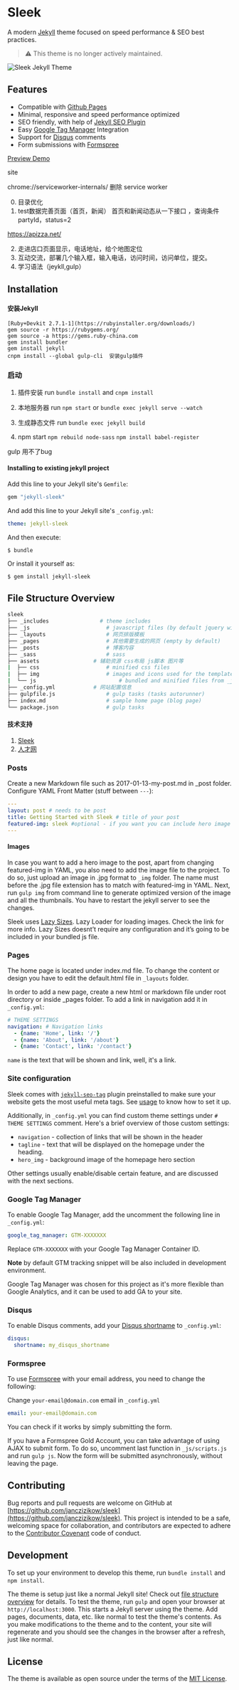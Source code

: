 # Sleek

A modern [Jekyll](https://jekyllrb.com/) theme focused on speed performance & SEO best practices.

> ⚠️ This theme is no longer actively maintained.

![Sleek Jekyll Theme](./sleek.jpg)

## Features

* Compatible with [Github Pages](https://pages.github.com/)
* Minimal, responsive and speed performance optimized
* SEO friendly, with help of [Jekyll SEO Plugin](https://github.com/jekyll/jekyll-seo-tag)
* Easy [Google Tag Manager](https://tagmanager.google.com/) Integration
* Support for [Disqus](https://disqus.com/) comments
* Form submissions with [Formspree](#formspree)

[Preview Demo](https://janczizikow.github.io/sleek/)

site

chrome://serviceworker-internals/  删除 service worker



0. 目录优化
1. test数据完善页面（首页，新闻） 首页和新闻动态从一下接口 ，查询条件partyId，status=2


https://apizza.net/

2. 走进店口页面显示，电话地址，给个地图定位
3. 互动交流，部署几个输入框，输入电话，访问时间，访问单位，提交。
4. 学习语法（jeykll,gulp）


## Installation

#### 安装Jekyll

```shell
[Ruby+Devkit 2.7.1-1](https://rubyinstaller.org/downloads/)
gem source -r https://rubygems.org/
gem source -a https://gems.ruby-china.com
gem install bundler
gem install jekyll
cnpm install --global gulp-cli  安装gulp插件
```

### 启动

1. 插件安装 run `bundle install` and `cnpm install`

2. 本地服务器 run
  `npm start` or `bundle exec jekyll serve --watch`

3. 生成静态文件 run `bundle exec jekyll build`


4. npm start
`npm rebuild node-sass`  `npm install babel-register`  

gulp 用不了bug

#### Installing to existing jekyll project

Add this line to your Jekyll site's `Gemfile`:

```ruby
gem "jekyll-sleek"
```

And add this line to your Jekyll site's `_config.yml`:

```yaml
theme: jekyll-sleek
```

And then execute:

    $ bundle

Or install it yourself as:

    $ gem install jekyll-sleek

## File Structure Overview

```bash
sleek
├── _includes	             # theme includes
├── _js	                       # javascript files (by default jquery will be included with the scripts inside)
├── _layouts                   # 网页排版模板
├── _pages                     # 其他需要生成的网页 (empty by default)
├── _posts                     # 博客内容
├── _sass                      # sass
├── assets                 # 辅助资源 css布局 js脚本 图片等
|  ├── css	                   # minified css files
|  ├── img                     # images and icons used for the template
|  └── js		                   # bundled and minified files from _js folder
├── _config.yml            # 网站配置信息
├── gulpfile.js                # gulp tasks (tasks autorunner)
├── index.md                   # sample home page (blog page)
└── package.json               # gulp tasks
```


#### 技术支持
1. [Sleek](https://github.com/janczizikow/sleek)
2. [人才网](https://www.zjrcfw.com/)


### Posts

Create a new Markdown file such as 2017-01-13-my-post.md in _post folder. Configure YAML Front Matter (stuff between `---`):

```yaml
---
layout: post # needs to be post
title: Getting Started with Sleek # title of your post
featured-img: sleek #optional - if you want you can include hero image
---
```

#### Images

In case you want to add a hero image to the post, apart from changing featured-img in YAML, you also need to add the image file to the project. To do so, just upload an image in .jpg format to `_img` folder. The name must before the .jpg file extension has to match with featured-img in YAML. Next, run `gulp img` from command line to generate optimized version of the image and all the thumbnails. You have to restart the jekyll server to see the changes.

Sleek uses [Lazy Sizes](https://github.com/aFarkas/lazysizes). Lazy Loader for loading images. Check the link for more info. Lazy Sizes doesnt’t require any configuration and it’s going to be included in your bundled js file.

### Pages

The home page is located under index.md file. To change the content or design you have to edit the default.html file in `_layouts` folder.

In order to add a new page, create a new html or markdown file under root directory or inside _pages folder. To add a link in navigation add it in `_config.yml`:

```yaml
# THEME SETTINGS
navigation: # Navigation links
  - {name: 'Home', link: '/'}
  - {name: 'About', link: '/about'}
  - {name: 'Contact', link: '/contact'}
```

`name` is the text that will be shown and link, well, it's a link.

### Site configuration

Sleek comes with [`jekyll-seo-tag`](https://github.com/jekyll/jekyll-seo-tag) plugin preinstalled to make sure your website gets the most useful meta tags. See [usage](https://github.com/jekyll/jekyll-seo-tag/blob/master/docs/usage.md) to know how to set it up.

Additionally, in `_config.yml` you can find custom theme settings under `# THEME SETTINGS` comment. Here's a brief overview of those custom settings:

- `navigation` - collection of links that will be shown in the header
- `tagline` - text that will be displayed on the homepage under the heading.
- `hero_img` - background image of the homepage hero section

Other settings usually enable/disable certain feature, and are discussed with the next sections.

### Google Tag Manager

To enable Google Tag Manager, add the uncomment the following line in `_config.yml`:

```yaml
google_tag_manager: GTM-XXXXXXX
```

Replace `GTM-XXXXXXX` with your Google Tag Manager Container ID.

**Note** by default GTM tracking snippet will be also included in development environment.

Google Tag Manager was chosen for this project as it's more flexible than Google Analytics, and it can be used to add GA to your site.

### Disqus

To enable Disqus comments, add your [Disqus shortname](https://help.disqus.com/customer/portal/articles/466208) to `_config.yml`:

```yaml
disqus:
  shortname: my_disqus_shortname
```

### Formspree

To use [Formspree](https://formspree.io/) with your email address, you need to change the following:

Change `your-email@domain.com` email in `_config.yml`

```yaml
email: your-email@domain.com
```

You can check if it works by simply submitting the form.

If you have a Formspree Gold Account, you can take advantage of using AJAX to submit form. To do so, uncomment last function in `_js/scripts.js` and run `gulp js`. Now the form will be submitted asynchronously, without leaving the page.

## Contributing

Bug reports and pull requests are welcome on GitHub at [https://github.com/janczizikow/sleek](https://github.com/janczizikow/sleek). This project is intended to be a safe, welcoming space for collaboration, and contributors are expected to adhere to the [Contributor Covenant](http://contributor-covenant.org) code of conduct.

## Development

To set up your environment to develop this theme, run `bundle install` and `npm install`.

The theme is setup just like a normal Jekyll site! Check out [file structure overview](#file-structure-overview) for details. To test the theme, run `gulp` and open your browser at `http://localhost:3000`. This starts a Jekyll server using the theme. Add pages, documents, data, etc. like normal to test the theme's contents. As you make modifications to the theme and to the content, your site will regenerate and you should see the changes in the browser after a refresh, just like normal.

## License

The theme is available as open source under the terms of the [MIT License](https://opensource.org/licenses/MIT).
